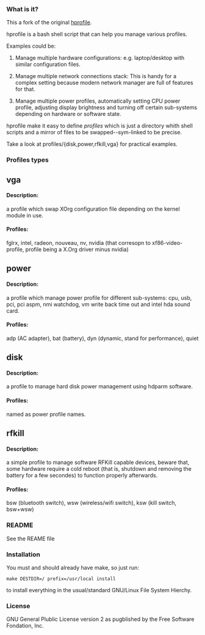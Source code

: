 ### What is it?

This a fork of the original [hprofile][1].

hprofile is a bash shell script that can help you manage various profiles.

Examples could be:

  1. Manage multiple hardware configurations:
     e.g. laptop/desktop with similar configuration files.

  2. Manage multiple network connections stack:
     This is handy for a complex setting because modern network manager are full
	 of features for that.

  3. Manage multiple power profiles, automatically setting CPU power profile,
     adjusting display brightness and turning off certain sub-systems depending
	 on hardware or software state.

hprofile make it easy to define *profiles* which is just a directory whith shell
scripts and a mirror of files to be swapped--sym-linked to be precise.

Take a look at profiles/{disk,power,rfkill,vga} for practical examples.

### Profiles types

## vga

#### Description:

a profile which swap XOrg configuration file depending on the kernel module in use.

#### Profiles:

fglrx, intel, radeon, nouveau, nv, nvidia
(that corresopn to xf86-video-profile, profile being a X.Org driver minus nvidia)

## power

#### Description:

a profile which manage power profile for different sub-systems: cpu, usb, pci,
pci aspm, nmi watchdog, vm write back time out and intel hda sound card.

#### Profiles:

adp (AC adapter), bat (battery), dyn (dynamic, stand for performance), quiet

## disk

#### Description:

a profile to manage hard disk power management using hdparm software.

#### Profiles:

named as power profile names.

## rfkill

#### Description:

a simple profile to manage software RFKill capable devices, beware that, some
hardware require a cold reboot (that is, shutdown and removing the battery for
a few secondes) to function properly afterwards.

#### Profiles:

bsw (bluetooth switch), wsw (wireless/wifi switch), ksw (kill switch, bsw+wsw)

### README

See the REAME file

### Installation

You must and should already have make, so just run:

    make DESTDIR=/ prefix=/usr/local install

to install everything in the usual/standard GNU/Linux File System Hierchy.

### License

GNU General Plublic License version 2
as pugblished by the Free Software Fondation, Inc.

[1]: http://hprofile.sourceforge.net

